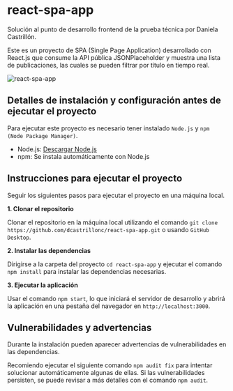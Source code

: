 # react-spa-app
Solución al punto de desarrollo frontend de la prueba técnica por Daniela Castrillón.

Este es un proyecto de SPA (Single Page Application) desarrollado con React.js que consume la API pública JSONPlaceholder y muestra una lista de publicaciones, las cuales se pueden filtrar por título en tiempo real.

![react-spa-app](https://github.com/user-attachments/assets/2c56aae8-8ba3-43a7-8fc8-6b4b01773794)

## Detalles de instalación y configuración antes de ejecutar el proyecto

Para ejecutar este proyecto es necesario tener instalado `Node.js` y `npm (Node Package Manager)`.

- Node.js: [Descargar Node.js](https://nodejs.org/)
- npm: Se instala automáticamente con Node.js

## Instrucciones para ejecutar el proyecto

Seguir los siguientes pasos para ejecutar el proyecto en una máquina local.

**1. Clonar el repositorio**

Clonar el repositorio en la máquina local utilizando el comando `git clone https://github.com/dcastrillonc/react-spa-app.git` o usando `GitHub Desktop`.

**2. Instalar las dependencias**

Dirigirse a la carpeta del proyecto `cd react-spa-app` y ejecutar el comando `npm install` para instalar las dependencias necesarias.

**3. Ejecutar la aplicación**

Usar el comando `npm start`, lo que iniciará el servidor de desarrollo y abrirá la aplicación en una pestaña del navegador en `http://localhost:3000`.

## Vulnerabilidades y advertencias

Durante la instalación pueden aparecer advertencias de vulnerabilidades en las dependencias. 

Recomiendo ejecutar el siguiente comando `npm audit fix` para intentar solucionar automáticamente algunas de ellas. Si las vulnerabilidades persisten, se puede revisar a más detalles con el comando `npm audit`.
